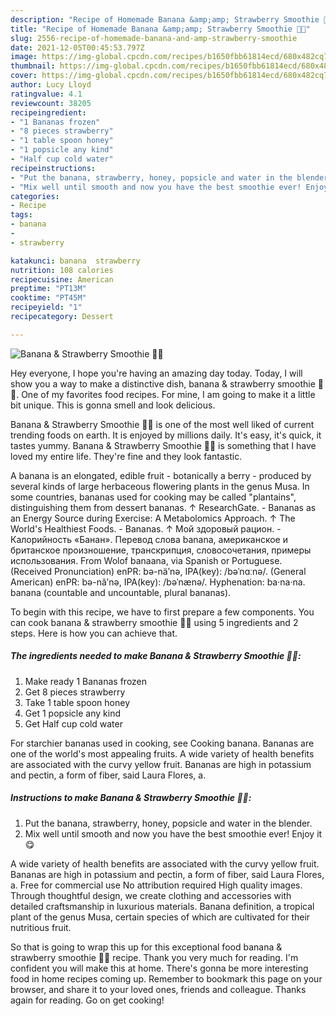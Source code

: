```yaml
---
description: "Recipe of Homemade Banana &amp;amp; Strawberry Smoothie 🍌🍓"
title: "Recipe of Homemade Banana &amp;amp; Strawberry Smoothie 🍌🍓"
slug: 2556-recipe-of-homemade-banana-and-amp-strawberry-smoothie
date: 2021-12-05T00:45:53.797Z
image: https://img-global.cpcdn.com/recipes/b1650fbb61814ecd/680x482cq70/banana-strawberry-smoothie-recipe-main-photo.jpg
thumbnail: https://img-global.cpcdn.com/recipes/b1650fbb61814ecd/680x482cq70/banana-strawberry-smoothie-recipe-main-photo.jpg
cover: https://img-global.cpcdn.com/recipes/b1650fbb61814ecd/680x482cq70/banana-strawberry-smoothie-recipe-main-photo.jpg
author: Lucy Lloyd
ratingvalue: 4.1
reviewcount: 38205
recipeingredient:
- "1 Bananas frozen"
- "8 pieces strawberry"
- "1 table spoon honey"
- "1 popsicle any kind"
- "Half cup cold water"
recipeinstructions:
- "Put the banana, strawberry, honey, popsicle and water in the blender."
- "Mix well until smooth and now you have the best smoothie ever! Enjoy it😋"
categories:
- Recipe
tags:
- banana
- 
- strawberry

katakunci: banana  strawberry 
nutrition: 108 calories
recipecuisine: American
preptime: "PT13M"
cooktime: "PT45M"
recipeyield: "1"
recipecategory: Dessert

---
```



![Banana &amp; Strawberry Smoothie 🍌🍓](https://img-global.cpcdn.com/recipes/b1650fbb61814ecd/680x482cq70/banana-strawberry-smoothie-recipe-main-photo.jpg)

Hey everyone, I hope you're having an amazing day today. Today, I will show you a way to make a distinctive dish, banana &amp; strawberry smoothie 🍌🍓. One of my favorites food recipes. For mine, I am going to make it a little bit unique. This is gonna smell and look delicious.

Banana &amp; Strawberry Smoothie 🍌🍓 is one of the most well liked of current trending foods on earth. It is enjoyed by millions daily. It's easy, it's quick, it tastes yummy. Banana &amp; Strawberry Smoothie 🍌🍓 is something that I have loved my entire life. They're fine and they look fantastic.

A banana is an elongated, edible fruit - botanically a berry - produced by several kinds of large herbaceous flowering plants in the genus Musa. In some countries, bananas used for cooking may be called &#34;plantains&#34;, distinguishing them from dessert bananas. ↑ ResearchGate. - Bananas as an Energy Source during Exercise: A Metabolomics Approach. ↑ The World&#39;s Healthiest Foods. - Bananas. ↑ Мой здоровый рацион. - Калорийность «Банан». Перевод слова banana, американское и британское произношение, транскрипция, словосочетания, примеры использования. From Wolof banaana, via Spanish or Portuguese. (Received Pronunciation) enPR: bə-näʹnə, IPA(key): /bəˈnɑːnə/. (General American) enPR: bə-năʹnə, IPA(key): /bəˈnænə/. Hyphenation: ba‧na‧na. banana (countable and uncountable, plural bananas).


To begin with this recipe, we have to first prepare a few components. You can cook banana &amp; strawberry smoothie 🍌🍓 using 5 ingredients and 2 steps. Here is how you can achieve that.

<!--inarticleads1-->

##### The ingredients needed to make Banana &amp; Strawberry Smoothie 🍌🍓:

1. Make ready 1 Bananas frozen
1. Get 8 pieces strawberry
1. Take 1 table spoon honey
1. Get 1 popsicle any kind
1. Get Half cup cold water


For starchier bananas used in cooking, see Cooking banana. Bananas are one of the world&#39;s most appealing fruits. A wide variety of health benefits are associated with the curvy yellow fruit. Bananas are high in potassium and pectin, a form of fiber, said Laura Flores, a. 

<!--inarticleads2-->

##### Instructions to make Banana &amp; Strawberry Smoothie 🍌🍓:

1. Put the banana, strawberry, honey, popsicle and water in the blender.
1. Mix well until smooth and now you have the best smoothie ever! Enjoy it😋


A wide variety of health benefits are associated with the curvy yellow fruit. Bananas are high in potassium and pectin, a form of fiber, said Laura Flores, a. Free for commercial use No attribution required High quality images. Through thoughtful design, we create clothing and accessories with detailed craftsmanship in luxurious materials. Banana definition, a tropical plant of the genus Musa, certain species of which are cultivated for their nutritious fruit. 

So that is going to wrap this up for this exceptional food banana &amp; strawberry smoothie 🍌🍓 recipe. Thank you very much for reading. I'm confident you will make this at home. There's gonna be more interesting food in home recipes coming up. Remember to bookmark this page on your browser, and share it to your loved ones, friends and colleague. Thanks again for reading. Go on get cooking!
